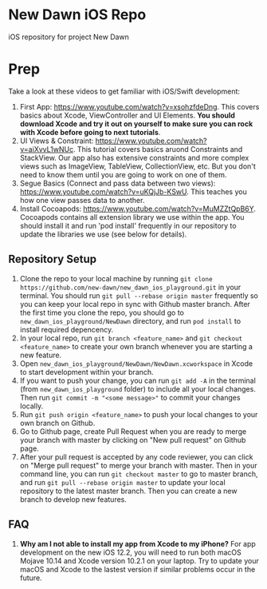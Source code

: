 # New Dawn iOS Repo
iOS repository for project New Dawn

# Prep
Take a look at these videos to get familiar with iOS/Swift development:
1. First App: https://www.youtube.com/watch?v=xsohzfdeDng. This covers basics about Xcode, ViewController and UI Elements. **You should download Xcode and try it out on yourself to make sure you can rock with Xcode before going to next tutorials**.
2. UI Views & Constraint: https://www.youtube.com/watch?v=aiXvvL1wNUc. This tutorial covers basics aruond Constraints and StackView. Our app also has extensive constraints and more complex views such as ImageView, TableView, CollectionView, etc. But you don't need to know them until you are going to work on one of them.
3. Segue Basics (Connect and pass data between two views): https://www.youtube.com/watch?v=uKQjJb-KSwU. This teaches you how one view passes data to another.
4. Install Cocoapods: https://www.youtube.com/watch?v=MuMZZtQpB6Y. Cocoapods contains all extension library we use within the app. You should install it and run 'pod install' frequently in our repository to update the libraries we use (see below for details).

## Repository Setup
1. Clone the repo to your local machine by running `git clone https://github.com/new-dawn/new_dawn_ios_playground.git` in your terminal. You should run `git pull --rebase origin master` frequently so you can keep your local repo in sync with Github master branch. After the first time you clone the repo, you should go to `new_dawn_ios_playground/NewDawn` directory, and run `pod install` to install required depencency.
2. In your local repo, run `git branch <feature_name>` and `git checkout <feature_name>` to create your own branch whenever you are starting a new feature.
3. Open `new_dawn_ios_playground/NewDawn/NewDawn.xcworkspace` in Xcode to start development within your branch.  
4. If you want to push your change, you can run `git add -A` in the terminal (from `new_dawn_ios_playground` folder) to include all your local changes. Then run `git commit -m "<some message>"` to commit your changes locally.
4. Run `git push origin <feature_name>` to push your local changes to your own branch on Github.
5. Go to Github page, create Pull Request when you are ready to merge your branch with master by clicking on "New pull request" on Github page.
6. After your pull request is accepted by any code reviewer, you can click on "Merge pull request" to merge your branch with master. Then in your command line, you can run `git checkout master` to go to master branch, and run `git pull --rebase origin master` to update your local repository to the latest master branch. Then you can create a new branch to develop new features.

## FAQ
1. **Why am I not able to install my app from Xcode to my iPhone?**
      For app development on the new iOS 12.2, you will need to run both macOS Mojave 10.14 and Xcode version 10.2.1 on your laptop. Try to update your macOS and Xcode to the lastest version if similar problems occur in the future.
